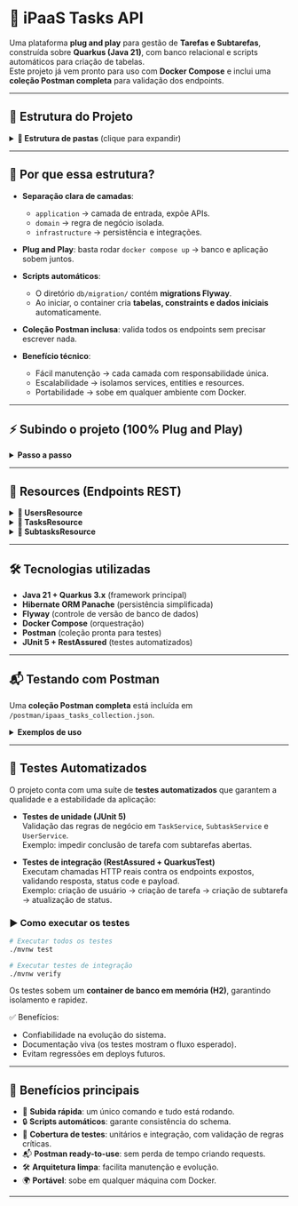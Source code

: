 # 🚀 iPaaS Tasks API

Uma plataforma **plug and play** para gestão de **Tarefas e Subtarefas**, construída sobre **Quarkus (Java 21)**, com banco relacional e scripts automáticos para criação de tabelas.  
Este projeto já vem pronto para uso com **Docker Compose** e inclui uma **coleção Postman completa** para validação dos endpoints.

---

## 📂 Estrutura do Projeto

<details>
<summary><strong>🌳 Estrutura de pastas</strong> (clique para expandir)</summary>

```
ipaas-tasks-quarkus/
├── docker-compose.yml          # Orquestração do ambiente (DB + API)
├── Dockerfile                  # Build da aplicação
├── pom.xml                     # Configuração Maven
├── src/
│   ├── main/java/com/ipaas/tasks/
│   │   ├── application/
│   │   │   ├── dto/            # Objetos de transferência de dados
│   │   │   ├── resource/       # Resources (endpoints REST)
│   │   │   └── mapper/         # MapStruct Mappers
│   │   ├── domain/
│   │   │   ├── model/          # Entidades de domínio
│   │   │   └── service/        # Regras de negócio (Services)
│   │   └── infrastructure/
│   │       └── repository/     # Persistência (Panache Repositories)
│   └── resources/
│       ├── application.yaml    # Configuração Quarkus
│       └── db/migration/       # Scripts Flyway (DDL + dados iniciais)
├── src/test/java/com/ipaas/tasks/ # Testes automatizados
└── postman/
    └── ipaas_tasks_collection.json  # Collection Postman completa
```

</details>

---

## 🎯 Por que essa estrutura?

- **Separação clara de camadas**:
    - `application` → camada de entrada, expõe APIs.
    - `domain` → regra de negócio isolada.
    - `infrastructure` → persistência e integrações.

- **Plug and Play**: basta rodar `docker compose up` → banco e aplicação sobem juntos.

- **Scripts automáticos**:
    - O diretório `db/migration/` contém **migrations Flyway**.
    - Ao iniciar, o container cria **tabelas, constraints e dados iniciais** automaticamente.

- **Coleção Postman inclusa**: valida todos os endpoints sem precisar escrever nada.

- **Benefício técnico**:
    - Fácil manutenção → cada camada com responsabilidade única.
    - Escalabilidade → isolamos services, entities e resources.
    - Portabilidade → sobe em qualquer ambiente com Docker.

---

## ⚡ Subindo o projeto (100% Plug and Play)

<details>
<summary><strong>Passo a passo</strong></summary>

```bash
# 1. Clone o repositório
git clone https://github.com/seu-usuario/IPAAS-Integration-Platform-as-a-Service.git
cd IPAAS-Integration-Platform-as-a-Service

# 2. Suba os containers
docker compose up -d --build

# 3. Verifique se os serviços estão rodando
docker ps

# 4. Acesse a API
http://localhost:8080/api/tasks

# 5. (Opcional) Veja os logs
docker logs -f ipaas-tasks-app
```

✅ Ao subir, o banco já terá todas as tabelas criadas automaticamente via scripts em `src/main/resources/db/migration/`.

</details>

---

## 📌 Resources (Endpoints REST)

<details>
<summary><strong>👤 UsersResource</strong></summary>

- **POST /api/users** → cria usuário (owner/assignee).
- **GET /api/users** → lista todos.
- **GET /api/users/{id}** → busca por ID.
- **PUT /api/users/{id}** → atualiza usuário.
- **DELETE /api/users/{id}** → remove usuário.

</details>

<details>
<summary><strong>📝 TasksResource</strong></summary>

- **POST /api/tasks** → cria tarefa.
- **GET /api/tasks** → lista todas ou filtra por `?status=NOVA|EM_ANDAMENTO|CONCLUIDA`.
- **GET /api/tasks/{id}** → busca tarefa por ID.
- **PUT /api/tasks/{id}** → atualiza tarefa completa.
- **PATCH /api/tasks/{id}/status** → atualiza apenas status (com regra de subtarefas concluídas).
- **DELETE /api/tasks/{id}** → remove tarefa.

</details>

<details>
<summary><strong>📌 SubtasksResource</strong></summary>

- **POST /api/tasks/{taskId}/subtasks** → cria subtarefa vinculada a uma tarefa.
- **GET /api/tasks/{taskId}/subtasks** → lista subtarefas da tarefa.
- **PATCH /api/subtasks/{id}/status** → atualiza status da subtarefa.
- **DELETE /api/subtasks/{id}** → remove subtarefa.

</details>

---

## 🛠️ Tecnologias utilizadas

- **Java 21 + Quarkus 3.x** (framework principal)
- **Hibernate ORM Panache** (persistência simplificada)
- **Flyway** (controle de versão de banco de dados)
- **Docker Compose** (orquestração)
- **Postman** (coleção pronta para testes)
- **JUnit 5 + RestAssured** (testes automatizados)

---

## 📬 Testando com Postman

Uma **coleção Postman completa** está incluída em `/postman/ipaas_tasks_collection.json`.

<details>
<summary><strong>Exemplos de uso</strong></summary>

- Criar usuário → já captura `userId` e `ownerId`.
- Criar tarefa → já preenche `taskId`.
- Criar subtarefa → já vincula ao `taskId`.
- Atualizar status → respeita regra de subtarefas.
- Fluxo E2E → executa todas as operações em sequência.

</details>

---

## 🧪 Testes Automatizados

O projeto conta com uma suíte de **testes automatizados** que garantem a qualidade e a estabilidade da aplicação:

- **Testes de unidade (JUnit 5)**  
  Validação das regras de negócio em `TaskService`, `SubtaskService` e `UserService`.  
  Exemplo: impedir conclusão de tarefa com subtarefas abertas.

- **Testes de integração (RestAssured + QuarkusTest)**  
  Executam chamadas HTTP reais contra os endpoints expostos, validando resposta, status code e payload.  
  Exemplo: criação de usuário → criação de tarefa → criação de subtarefa → atualização de status.

### ▶️ Como executar os testes

```bash
# Executar todos os testes
./mvnw test

# Executar testes de integração
./mvnw verify
```

Os testes sobem um **container de banco em memória (H2)**, garantindo isolamento e rapidez.

✅ Benefícios:
- Confiabilidade na evolução do sistema.
- Documentação viva (os testes mostram o fluxo esperado).
- Evitam regressões em deploys futuros.

---

## 🧩 Benefícios principais

- 🚀 **Subida rápida**: um único comando e tudo está rodando.
- 🔒 **Scripts automáticos**: garante consistência do schema.
- 🧪 **Cobertura de testes**: unitários e integração, com validação de regras críticas.
- 📬 **Postman ready-to-use**: sem perda de tempo criando requests.
- 🛠️ **Arquitetura limpa**: facilita manutenção e evolução.
- 🌍 **Portável**: sobe em qualquer máquina com Docker.

---


